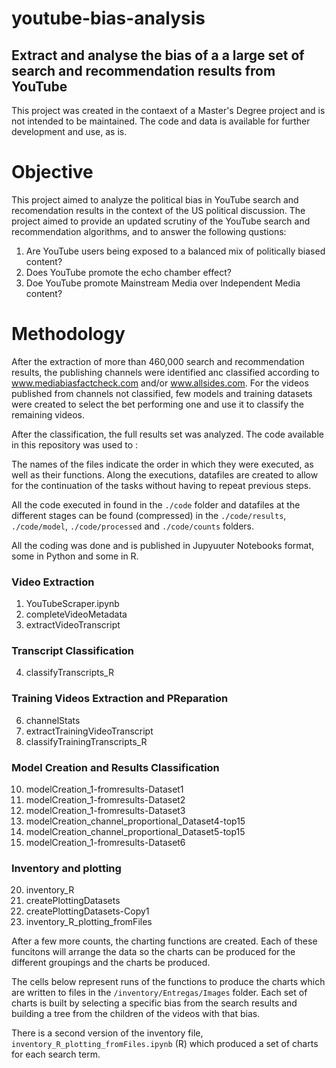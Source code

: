 # youtube-bias-analysis
## Extract and analyse the bias of a a large set of search and recommendation results from YouTube

This project was created in the contaext of a Master's Degree project and is not intended to be maintained. The code and data is available for further development and use, as is.

# Objective
This project aimed to analyze the political bias in YouTube search and recomendation results in the context of the US political discussion. The project aimed to provide an updated scrutiny of the YouTube search and recommendation algorithms, and to answer the following qustions:

1. Are YouTube users being exposed to a balanced mix of politically biased content?
2. Does YouTube promote the echo chamber effect?
3. Doe YouTube promote Mainstream Media over Independent Media content?

# Methodology

After the extraction of more than 460,000 search and recommendation results, the publishing channels were identified anc classified according to www.mediabiasfactcheck.com and/or www.allsides.com. For the videos published from channels not classified, few models and training datasets were created to select the bet performing one and use it to classify the remaining videos.

After the classification, the full results set was analyzed.
The code available in this repository was used to :

The names of the files indicate the order in which they were executed, as well as their functions. Along the executions, datafiles are created to allow for the continuation of the tasks without having to repeat previous steps.

All the code executed in found in the `./code` folder and datafiles at the different stages can be found (compressed) in the `./code/results`, `./code/model`, `./code/processed` and `./code/counts` folders.

All the coding was done and is published in Jupyuuter Notebooks format, some in Python and some in R.

### Video Extraction

1. YouTubeScraper.ipynb
2. completeVideoMetadata
3. extractVideoTranscript

### Transcript Classification

4. classifyTranscripts_R

### Training Videos Extraction and PReparation

6. channelStats
7. extractTrainingVideoTranscript
8. classifyTrainingTranscripts_R

### Model Creation and Results Classification

10. modelCreation_1-fromresults-Dataset1
10. modelCreation_1-fromresults-Dataset2
10. modelCreation_1-fromresults-Dataset3
10. modelCreation_channel_proportional_Dataset4-top15
10. modelCreation_channel_proportional_Dataset5-top15
10. modelCreation_1-fromresults-Dataset6

### Inventory and plotting

20. inventory_R
25. createPlottingDatasets
25. createPlottingDatasets-Copy1
26. inventory_R_plotting_fromFiles


After a few more counts, the charting functions are created. Each of these funcitons will arrange the data so the charts can be produced for the different groupings and the charts be produced.

The cells below represent runs of the functions to produce the charts which are written to files in the `/inventory/Entregas/Images` folder. Each set of charts is built by selecting a specific bias from the search results and building a tree from the children of the videos with that bias.

There is a second version of the inventory file, `inventory_R_plotting_fromFiles.ipynb` (R) which produced a set of charts for each search term.
